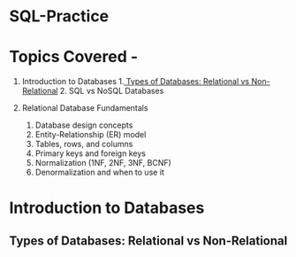# SQL-Practice

# Topics Covered - 
1. Introduction to Databases
    1.[ Types of Databases: Relational vs Non-Relational](#types-of-databases:-relational-vs-non-relational)
    2. SQL vs NoSQL Databases
    
2. Relational Database Fundamentals
    1. Database design concepts
    2. Entity-Relationship (ER) model
    3. Tables, rows, and columns
    4. Primary keys and foreign keys
    5. Normalization (1NF, 2NF, 3NF, BCNF)
    6. Denormalization and when to use it



# Introduction to Databases 

## Types of Databases: Relational vs Non-Relational
